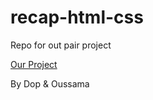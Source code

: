 # recap-html-css

Repo for out pair project

[Our Project](https://oussrh.github.io/recap-html-css/)

By Dop & Oussama
